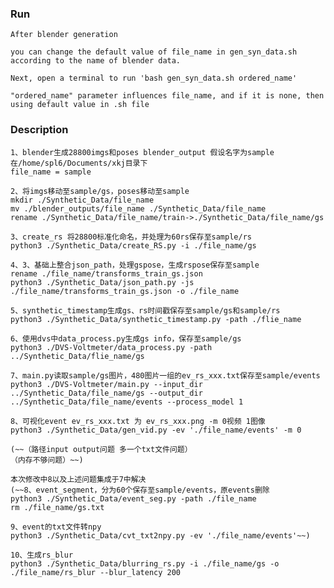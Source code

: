 ### Run    
    After blender generation
    
    you can change the default value of file_name in gen_syn_data.sh according to the name of blender data.
    
    Next, open a terminal to run 'bash gen_syn_data.sh ordered_name'

    "ordered_name" parameter influences file_name, and if it is none, then using default value in .sh file

### Description
    1、blender生成28800imgs和poses blender_output 假设名字为sample
    在/home/spl6/Documents/xkj目录下
    file_name = sample

    2、将imgs移动至sample/gs，poses移动至sample
    mkdir ./Synthetic_Data/file_name 
    mv ./blender_outputs/file_name ./Synthetic_Data/file_name
    rename ./Synthetic_Data/file_name/train->./Synthetic_Data/file_name/gs

    3、create_rs 将28800标准化命名，并处理为60rs保存至sample/rs 
    python3 ./Synthetic_Data/create_RS.py -i ./file_name/gs

    4、3、基础上整合json_path，处理gspose，生成rspose保存至sample
    rename ./file_name/transforms_train_gs.json
    python3 ./Synthetic_Data/json_path.py -js ./file_name/transforms_train_gs.json -o ./file_name

    5、synthetic_timestamp生成gs、rs时间戳保存至sample/gs和sample/rs
    python3 ./Synthetic_Data/synthetic_timestamp.py -path ./flie_name

    6、使用dvs中data_process.py生成gs info，保存至sample/gs
    python3 ./DVS-Voltmeter/data_process.py -path ../Synthetic_Data/flie_name/gs

    7、main.py读取sample/gs图片，480图片一组的ev_rs_xxx.txt保存至sample/events
    python3 ./DVS-Voltmeter/main.py --input_dir ../Synthetic_Data/file_name/gs --output_dir ../Synthetic_Data/file_name/events --process_model 1

    8、可视化event ev_rs_xxx.txt 为 ev_rs_xxx.png -m 0视频 1图像
    python3 ./Synthetic_Data/gen_vid.py -ev './file_name/events' -m 0

    (~~（路径input output问题 多一个txt文件问题）
    （内存不够问题）~~)

    本次修改中8以及上述问题集成于7中解决
    (~~8、event_segment，分为60个保存至sample/events，原events删除
    python3 ./Synthetic_Data/event_seg.py -path ./file_name
    rm ./file_name/gs.txt

    9、event的txt文件转npy
    python3 ./Synthetic_Data/cvt_txt2npy.py -ev './file_name/events'~~)

    10、生成rs_blur
    python3 ./Synthetic_Data/blurring_rs.py -i ./file_name/gs -o ./file_name/rs_blur --blur_latency 200

